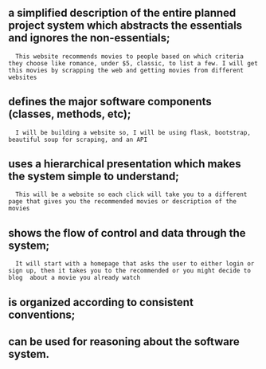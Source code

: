 ## a simplified description of the entire planned project system which abstracts the essentials and ignores the non-essentials;
      This website recommends movies to people based on which criteria they choose like romance, under $5, classic, to list a few. I will get this movies by scrapping the web and getting movies from different websites
## defines the major software components (classes, methods, etc);
      I will be building a website so, I will be using flask, bootstrap, beautiful soup for scraping, and an API
## uses a hierarchical presentation which makes the system simple to understand;
      This will be a website so each click will take you to a different page that gives you the recommended movies or description of the movies
       
## shows the flow of control and data through the system;
      It will start with a homepage that asks the user to either login or sign up, then it takes you to the recommended or you might decide to blog  about a movie you already watch
## is organized according to consistent conventions;
      
## can be used for reasoning about the software system.
      
